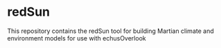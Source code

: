# redSun
This repository contains the redSun tool for building Martian climate and environment models for use with echusOverlook
